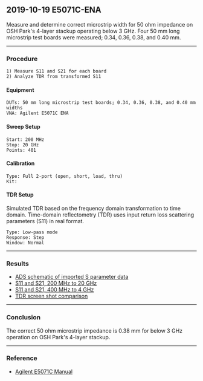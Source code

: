 ## 2019-10-19 E5071C-ENA
Measure and determine correct microstrip width for 50 ohm impedance on OSH Park's 4-layer stackup operating below 3 GHz.  Four 50 mm long microstrip test boards were measured; 0.34, 0.36, 0.38, and 0.40 mm.

---

### Procedure

    1) Measure S11 and S21 for each board
    2) Analyze TDR from transformed S11

#### Equipment

    DUTs: 50 mm long microstrip test boards; 0.34, 0.36, 0.38, and 0.40 mm widths
    VNA: Agilent E5071C ENA

#### Sweep Setup

    Start: 200 MHz
    Stop: 20 GHz
    Points: 401

#### Calibration

    Type: Full 2-port (open, short, load, thru)
    Kit:

#### TDR Setup
Simulated TDR based on the frequency domain transformation to time domain.  Time-domain reflectometry (TDR) uses input return loss scattering parameters (S11) in real format.

    Type: Low-pass mode
    Response: Step
    Window: Normal

---

### Results
- [ADS schematic of imported S parameter data](microstrips_schematic.pdf)
- [S11 and S21, 200 MHz to 20 GHz](microstrips_S11_S21_200M-20G.pdf)
- [S11 and S21, 400 MHz to 4 GHz](microstrips_S11_S21_400M-4G.pdf)
- [TDR screen shot comparison](microstrips_TDR_compare.pdf)

---

### Conclusion
The correct 50 ohm microstrip impedance is 0.38 mm for below 3 GHz operation on OSH Park's 4-layer stackup.

---

### Reference
- [Agilent E5071C Manual](http://ena.support.keysight.com/e5071c/manuals/webhelp/eng/index.htm)
